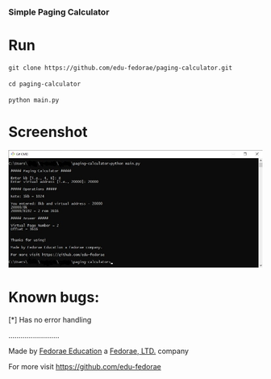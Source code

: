 ### Simple Paging Calculator

# Run
```
git clone https://github.com/edu-fedorae/paging-calculator.git

cd paging-calculator

python main.py
```
# Screenshot
![Screenshot](Screenshot.jpg)

# Known bugs:
[*] Has no error handling

.........................

Made by [Fedorae Education](https://edu.fedorae.com) a [Fedorae, LTD.](https://fedorae.com) company

For more visit https://github.com/edu-fedorae
